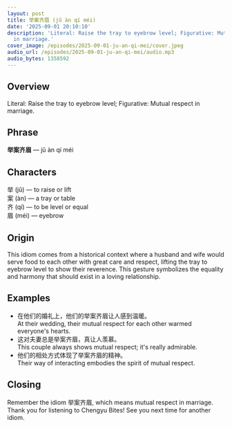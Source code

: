 ```yaml
---
layout: post
title: 举案齐眉 (jǔ àn qí méi)
date: '2025-09-01 20:10:10'
description: 'Literal: Raise the tray to eyebrow level; Figurative: Mutual respect
  in marriage.'
cover_image: /episodes/2025-09-01-ju-an-qi-mei/cover.jpeg
audio_url: /episodes/2025-09-01-ju-an-qi-mei/audio.mp3
audio_bytes: 1358592
---
```


## Overview
Literal: Raise the tray to eyebrow level; Figurative: Mutual respect in marriage.

## Phrase
**举案齐眉** — jǔ àn qí méi
## Characters


举 (jǔ) — to raise or lift  
案 (àn) — a tray or table  
齐 (qí) — to be level or equal  
眉 (méi) — eyebrow


## Origin
This idiom comes from a historical context where a husband and wife would serve food to each other with great care and respect, lifting the tray to eyebrow level to show their reverence. This gesture symbolizes the equality and harmony that should exist in a loving relationship.

## Examples
- 在他们的婚礼上，他们的举案齐眉让人感到温暖。<br>At their wedding, their mutual respect for each other warmed everyone's hearts.
- 这对夫妻总是举案齐眉，真让人羡慕。<br>This couple always shows mutual respect; it's really admirable.
- 他们的相处方式体现了举案齐眉的精神。<br>Their way of interacting embodies the spirit of mutual respect.

## Closing
Remember the idiom 举案齐眉, which means mutual respect in marriage. Thank you for listening to Chengyu Bites! See you next time for another idiom.
